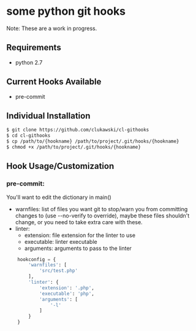 # some python git hooks

Note: These are a work in progress.

## Requirements

* python 2.7

## Current Hooks Available

* pre-commit

## Individual Installation

```sh
$ git clone https://github.com/clukawski/cl-githooks
$ cd cl-githooks
$ cp /path/to/{hookname} /path/to/project/.git/hooks/{hookname}
$ chmod +x /path/to/project/.git/hooks/{hookname}
```

## Hook Usage/Customization

### pre-commit:

You'll want to edit the dictionary in main()

* warnfiles: list of files you want git to stop/warn you from committing changes to (use --no-verify to override), maybe these files shouldn't change, or you need to take extra care with these.
* linter:
	* extension: file extension for the linter to use
	* executable: linter executable
	* arguments: arguments to pass to the linter 

```python
    hookconfig = {
        'warnfiles': [
            'src/test.php'
        ],
        'linter': {
            'extension': '.php',
            'executable': 'php',
            'arguments': [
                '-l'
            ]
        }
    }

```